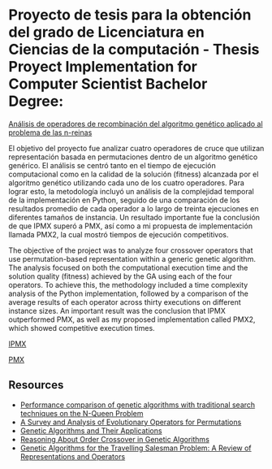 # Proyecto de tesis para la obtención del grado de Licenciatura en Ciencias de la computación - Thesis Proyect Implementation for Computer Scientist Bachelor Degree: 

[Análisis de operadores de recombinación del algoritmo genético aplicado al problema de las n-reinas](https://tesiunam.dgb.unam.mx/F/CNN2ECBARKB76I99LYMP7P7FM7LU39JIGD1CFBE79A9XFFTLFL-23587?func=full-set-set&set_number=082300&set_entry=000001&format=999)

El objetivo del proyecto fue analizar cuatro operadores de cruce que utilizan representación basada en permutaciones dentro de un algoritmo genético genérico.
El análisis se centró tanto en el tiempo de ejecución computacional como en la calidad de la solución (fitness) alcanzada por el algoritmo genético utilizando cada uno de los cuatro operadores.
Para lograr esto, la metodología incluyó un análisis de la complejidad temporal de la implementación en Python, seguido de una comparación de los resultados promedio de cada operador a lo largo de treinta ejecuciones en diferentes tamaños de instancia.
Un resultado importante fue la conclusión de que IPMX superó a PMX, así como a mi propuesta de implementación llamada PMX2, la cual mostró tiempos de ejecución competitivos.

The objective of the project was to analyze four crossover operators that use permutation-based representation within a generic genetic algorithm. The analysis focused on both the computational execution time and the solution quality (fitness) achieved by the GA using each of the four operators. To achieve this, the methodology included a time complexity analysis of the Python implementation, followed by a comparison of the average results of each operator across thirty executions on different instance sizes. An important result was the conclusion that IPMX outperformed PMX, as well as my proposed implementation called PMX2, which showed competitive execution times.

[IPMX](https://www.sciencedirect.com/science/article/pii/S0957417420302050?casa_token=CG6i4BQlFOQAAAAA:nLkUWj7xPbZy06ALiW8eOyXG5avLBMGfrYqnqrsj-ybv8ktjiCFkjiAe80HYU_uX1H0P4HKsdtU6)

[PMX](https://www.taylorfrancis.com/chapters/edit/10.4324/9781315799674-15/alleles-loci-traveling-salesman-problem-david-goldberg-robert-lingle)

## Resources 
- [Performance comparison of genetic algorithms with traditional search techniques on the N-Queen Problem](https://ieeexplore.ieee.org/abstract/document/10335855)
- [A Survey and Analysis of Evolutionary Operators for Permutations](https://arxiv.org/abs/2311.14595)
- [Genetic Algorithms and Their Applications](https://link.springer.com/chapter/10.1007/978-1-4471-7503-2_33)
- [Reasoning About Order Crossover in Genetic Algorithms](https://link.springer.com/chapter/10.1007/978-3-031-09677-8_22)
- [Genetic Algorithms for the Travelling Salesman Problem: A Review of Representations and Operators](https://www.researchgate.net/publication/226665831_Genetic_Algorithms_for_the_Travelling_Salesman_Problem_A_Review_of_Representations_and_Operators)

